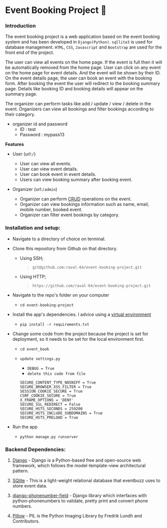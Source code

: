 # Event Booking Project   :ticket:

### Introduction
The event booking project is a web application based on the event booking system and has been developed in `Django(Python)`. `sqllite3` is used for database management. `HTML`, `CSS`, `Javascript` and `Bootstrap` are used for the front end of the project. 

The user can view all events on the home page. If the event is full then it will be automatically removed from the home page. User can click on any event on the home page for event details. And the event will be shown by their ID. On the event details page, the user can book an event with the booking form. After booking the event the user will redirect to the booking summary page. Details like booking ID and booking details will appear on the summary page.

The organizer can perform tasks like add / update / view / delete in the event. Organizers can view all bookings and filter bookings according to their category.

* organizer id and password
 	- ID : test
 	- Password : mypass13

**Features** 
* User (url:`/`)
    - User can view all events.
    - User can view event details.
    - User can book event in event details.
    - Users can view booking summary after booking event.

* Organizer (url:`/admin`)
    - Organizer can perform [CRUD](https://en.wikipedia.org/wiki/Create,_read,_update_and_delete) operations on the event.
    - Organizer can view bookings information such as name, email, mobile number, booked event.
    - Organizer can filter event bookings by category.

### Installation and setup:  

* Navigate to a directory of choice on terminal.  

* Clone this repository from Github on that directory.  

	* Using SSH;
 		> ` git@github.com:raval-64/event-booking-project.git `  

	* Using HTTP;
		>  ` https://github.com/raval-64/event-booking-project.git `  


* Navigate to the repo's folder on your computer  
	* ``` cd event-booking-project ```  

* Install the app's dependencies. I advice using a [virtual environment](http://docs.python-guide.org/en/latest/dev/virtualenvs/)  
	* ``` pip install -r requirements.txt ``` 
* Change some code from the project because the project is set for deployment, so it needs to be set for the local environment first.  
	* ``` cd event_book ```
	* ``` update settings.py ```
		* ``` DEBUG = True ```
		* ``` delete this code from file ```
		
		```
		SECURE_CONTENT_TYPE_NOSNIFF = True
		SECURE_BROWSER_XSS_FILTER = True
		SESSION_COOKIE_SECURE = True
		CSRF_COOKIE_SECURE = True
		X_FRAME_OPTIONS = 'DENY'
		SECURE_SSL_REDIRECT = False
		SECURE_HSTS_SECONDS = 259200
		SECURE_HSTS_INCLUDE_SUBDOMAINS = True
		SECURE_HSTS_PRELOAD = True
		```
* Run the app  
	* ` python manage.py runserver ` 

### Backend Dependencies:

1. [Django](https://www.djangoproject.com/) - Django is a Python-based free and open-source web framework, which follows the model-template-view architectural pattern.

2. [SQlite](https://www.sqlite.org/index.html) - This is a light-weight relational database that eventbuzz uses to store event data.

3. [django-phonenumber-field](https://github.com/stefanfoulis/django-phonenumber-field) - Django library which interfaces with python-phonenumbers to validate, pretty print and convert phone numbers.

4. [Pillow](https://pillow.readthedocs.io/en/stable/) - PIL is the Python Imaging Library by Fredrik Lundh and Contributors.

